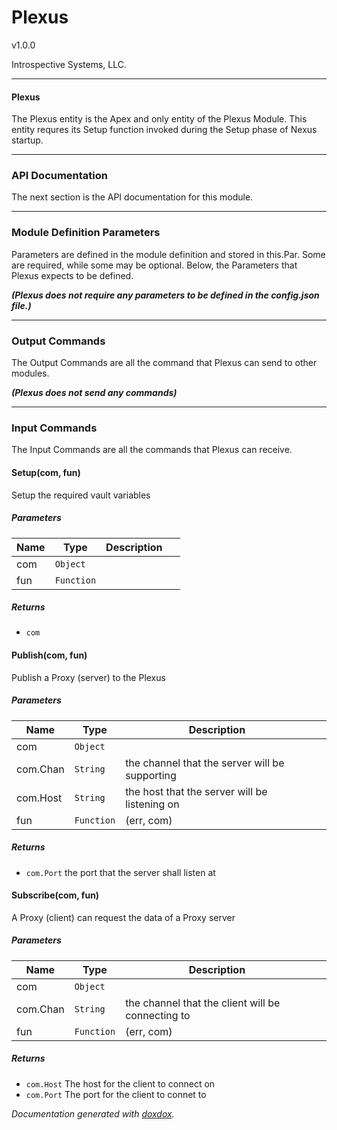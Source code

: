 # Plexus 

v1.0.0

Introspective Systems, LLC.


---
#### Plexus

The Plexus entity is the Apex and only entity of the Plexus Module.
This entity requres its Setup function invoked during the Setup phase of Nexus startup.


---

### API Documentation

The next section is the API documentation for this module.

---

### Module Definition Parameters

Parameters are defined in the module definition and stored in this.Par.
Some are required, while some may be optional. Below, the Parameters
that Plexus expects to be defined.

***(Plexus does not require any parameters to be defined in the
config.json file.)***

---

### Output Commands

The Output Commands are all the command that Plexus can send to
other modules.

***(Plexus does not send any commands)***

---

### Input Commands
The Input Commands are all the commands that Plexus can
receive.


#### Setup(com, fun) 

Setup the required vault variables


##### Parameters

| Name | Type | Description |  |
| ---- | ---- | ----------- | -------- |
| com | `Object`  |  | &nbsp; |
| fun | `Function`  |  | &nbsp; |




##### Returns


- `com`  



#### Publish(com, fun) 

Publish a Proxy (server) to the Plexus




##### Parameters

| Name | Type | Description |  |
| ---- | ---- | ----------- | -------- |
| com | `Object`  |  | &nbsp; |
| com.Chan | `String`  | the channel that the server will be supporting | &nbsp; |
| com.Host | `String`  | the host that the server will be listening on | &nbsp; |
| fun | `Function`  | (err, com) | &nbsp; |




##### Returns


- `com.Port`  the port that the server shall listen at



#### Subscribe(com, fun) 

A Proxy (client) can request the data of a Proxy server




##### Parameters

| Name | Type | Description |  |
| ---- | ---- | ----------- | -------- |
| com | `Object`  |  | &nbsp; |
| com.Chan | `String`  | the channel that the client will be connecting to | &nbsp; |
| fun | `Function`  | (err, com) | &nbsp; |




##### Returns


- `com.Host`  The host for the client to connect on
- `com.Port`  The port for the client to connet to




*Documentation generated with [doxdox](https://github.com/neogeek/doxdox).*
